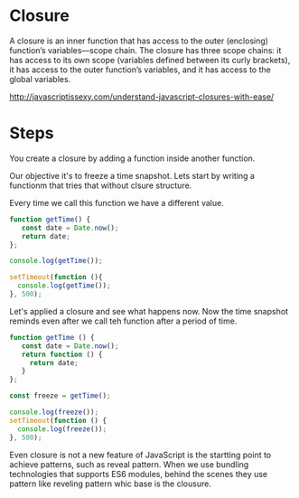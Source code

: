 # Closure

A closure is an inner function that has access to the outer (enclosing) function’s variables—scope chain. The closure has three scope chains: it has access to its own scope (variables defined between its curly brackets), it has access to the outer function’s variables, and it has access to the global variables.

http://javascriptissexy.com/understand-javascript-closures-with-ease/

# Steps

You create a closure by adding a function inside another function.

Our objective it's to freeze a time snapshot. Lets start by writing a functionm that tries
that without clsure structure.

Every time we call this function we have a different value.

```javascript
function getTime() {
   const date = Date.now();
   return date;
};

console.log(getTime());

setTimeout(function (){
  console.log(getTime());
}, 500);
```

Let's applied a closure and see what happens now. Now the time snapshot reminds
even after we call teh function after a period of time.

```javascript
function getTime () {
   const date = Date.now();
   return function () {
     return date;
   }
};

const freeze = getTime();

console.log(freeze());
setTimeout(function () {
  console.log(freeze());
}, 500);
```

Even closure is not a new feature of JavaScript is the startting point to achieve
patterns, such as reveal pattern. When we use bundling technologies that supports
ES6 modules, behind the scenes they use pattern like reveling pattern whic base
is the clousure.
